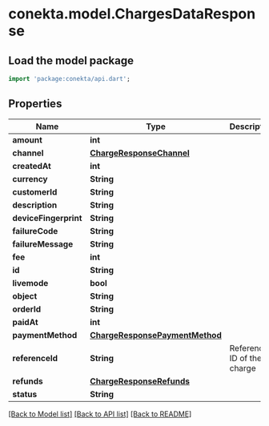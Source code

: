 # conekta.model.ChargesDataResponse

## Load the model package
```dart
import 'package:conekta/api.dart';
```

## Properties
Name | Type | Description | Notes
------------ | ------------- | ------------- | -------------
**amount** | **int** |  | [optional] 
**channel** | [**ChargeResponseChannel**](ChargeResponseChannel.md) |  | [optional] 
**createdAt** | **int** |  | [optional] 
**currency** | **String** |  | [optional] 
**customerId** | **String** |  | [optional] 
**description** | **String** |  | [optional] 
**deviceFingerprint** | **String** |  | [optional] 
**failureCode** | **String** |  | [optional] 
**failureMessage** | **String** |  | [optional] 
**fee** | **int** |  | [optional] 
**id** | **String** |  | [optional] 
**livemode** | **bool** |  | [optional] 
**object** | **String** |  | [optional] 
**orderId** | **String** |  | [optional] 
**paidAt** | **int** |  | [optional] 
**paymentMethod** | [**ChargeResponsePaymentMethod**](ChargeResponsePaymentMethod.md) |  | [optional] 
**referenceId** | **String** | Reference ID of the charge | [optional] 
**refunds** | [**ChargeResponseRefunds**](ChargeResponseRefunds.md) |  | [optional] 
**status** | **String** |  | [optional] 

[[Back to Model list]](../README.md#documentation-for-models) [[Back to API list]](../README.md#documentation-for-api-endpoints) [[Back to README]](../README.md)


